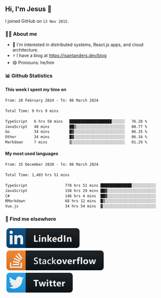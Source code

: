 ## Hi, I'm Jesus 👋

I joined GitHub on `13 Nov 2015`.

<!-- Talking about you -->

### 👨‍💻 About me

- 👦 I'm interested in distributed systems, React.js apps, and cloud architecture.
- ⚡️ I have a blog at <https://jsantanders.dev/blog>
- 😄 Pronouns: he/him

### 📊 Github Statistics

#### This week I spent my time on

<!--START_SECTION:weekly-->

```txt
From: 28 February 2024 - To: 06 March 2024

Total Time: 9 hrs 9 mins

TypeScript   6 hrs 58 mins   ███████████████████░░░░░░   76.28 %
JavaScript   48 mins         ██▒░░░░░░░░░░░░░░░░░░░░░░   08.77 %
Go           34 mins         █▓░░░░░░░░░░░░░░░░░░░░░░░   06.35 %
Other        34 mins         █▓░░░░░░░░░░░░░░░░░░░░░░░   06.34 %
Markdown     7 mins          ▒░░░░░░░░░░░░░░░░░░░░░░░░   01.29 %
```

<!--END_SECTION:weekly-->

#### My most used languages

<!--START_SECTION:alltime-->

```txt
From: 15 December 2020 - To: 06 March 2024

Total Time: 1,403 hrs 51 mins

TypeScript                 778 hrs 51 mins ██████████████░░░░░░░░░░░   55.48 %
JavaScript                 158 hrs 29 mins ██▓░░░░░░░░░░░░░░░░░░░░░░   11.29 %
C#                         146 hrs 4 mins  ██▓░░░░░░░░░░░░░░░░░░░░░░   10.40 %
RMarkdown                  68 hrs 12 mins  █▒░░░░░░░░░░░░░░░░░░░░░░░   04.86 %
Vue.js                     34 hrs 54 mins  ▓░░░░░░░░░░░░░░░░░░░░░░░░   02.49 %
```

<!--END_SECTION:alltime-->

### 📢 Find me elsewhere

<p>
  <a target="_blank" href="https://linkedin.com/in/jsantanders">
    <img src="https://github.com/jsantanders/jsantanders/blob/master/img/linkedin.svg" alt="LinkedIn" style="vertical-align:top; margin:4px">
  </a>
  
  <a target="_blank" href="https://stackoverflow.com/users/7318331/jesus-santander">
    <img src="https://github.com/jsantanders/jsantanders/blob/master/img/stackoverflow.svg" alt="StackOverflow" style="vertical-align:top; margin:4px">
  </a>
  
  <a target="_blank" href="http://twitter.com/jsantanders">
    <img src="https://github.com/jsantanders/jsantanders/blob/master/img/twitter.svg" alt="Twitter" style="vertical-align:top; margin:4px">
  </a>
</p>
